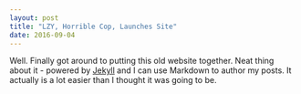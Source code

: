 ```yaml
---
layout: post
title: "LZY, Horrible Cop, Launches Site"
date: 2016-09-04
---
```


Well. Finally got around to putting this old website together. Neat thing about it - powered by [Jekyll](http://jekyllrb.com) and I can use Markdown to author my posts. It actually is a lot easier than I thought it was going to be.
